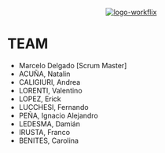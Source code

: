 <p align="center">
 <a href="https://ibb.co/0tpbGxN"><img src="https://i.ibb.co/0tpbGxN/logo-workflix.png" alt="logo-workflix" border="0"></a>
</p>

# TEAM

- Marcelo Delgado [Scrum Master]
- ACUÑA, Natalin
- CALIGIURI, Andrea
- LORENTI, Valentino
- LOPEZ, Erick
- LUCCHESI, Fernando
- PEÑA, Ignacio Alejandro
- LEDESMA, Damián
- IRUSTA, Franco
- BENITES, Carolina
